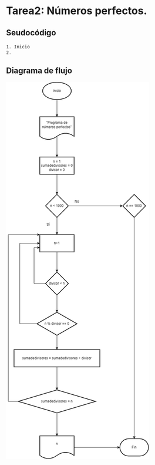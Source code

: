 # Tarea2: Números perfectos.

## Seudocódigo
    1. Inicio
    2. 

## Diagrama de flujo

<img src = "images/Diagramanumerosperfectos.drawio.png">
